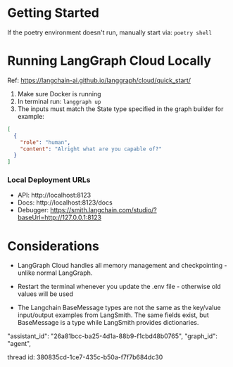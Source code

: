 
# Getting Started 

If the poetry environment doesn't run, manually start via: 
`poetry shell` 




# Running LangGraph Cloud Locally 

Ref: https://langchain-ai.github.io/langgraph/cloud/quick_start/

1. Make sure Docker is running
2. In terminal run: `langgraph up`
3. The inputs must match the State type specified in the graph builder for example: 

```json 
[
  {
    "role": "human",
    "content": "Alright what are you capable of?"
  }
]
```

### Local Deployment URLs
- API: http://localhost:8123
- Docs: http://localhost:8123/docs
- Debugger: https://smith.langchain.com/studio/?baseUrl=http://127.0.0.1:8123



# Considerations

- LangGraph Cloud handles all memory management and checkpointing - unlike normal LangGraph.

- Restart the terminal whenever you update the .env file - otherwise old values will be used 

- The Langchain BaseMessage types are not the same as the key/value input/output examples from LangSmith. The same fields exist, but BaseMessage is a type while LangSmith provides dictionaries. 



"assistant_id": "26a81bcc-ba25-4d1a-88b9-f1cbd48b0765",
  "graph_id": "agent",

thread id: 
380835cd-1ce7-435c-b50a-f7f7b684dc30